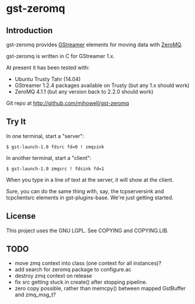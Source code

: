 # gst-zeromq

## Introduction

gst-zeromq provides [GStreamer](http://gstreamer.freedesktop.org) elements for moving data with [ZeroMQ](http://zeromq.org).

gst-zeromq is written in C for GStreamer 1.x. 

At present it has been tested with:

* Ubuntu Trusty Tahr (14.04)
* GStreamer 1.2.4 packages available on Trusty (but any 1.x should work)
* ZeroMQ 4.1.1 (but any version back to 2.2.0 should work)

Git repo at http://github.com/mjhowell/gst-zeromq

## Try It

In one terminal, start a "server":

    $ gst-launch-1.0 fdsrc fd=0 ! zmqsink

In another terminal, start a "client":

    $ gst-launch-1.0 zmqsrc ! fdsink fd=1

When you type in a line of text at the server, it will show at the client.

Sure, you can do the same thing with, say, the tcpserversink and tcpclientsrc elements in gst-plugins-base. We're just getting started.

## License

This project uses the GNU LGPL. See COPYING and COPYING.LIB.

## TODO
* move zmq context into class (one context for all instances)?
* add search for zeromq package to configure.ac
* destroy zmq context on release
* fix src getting stuck in create() after stopping pipeline.
* zero copy possible, rather than memcpy() between mapped GstBuffer and zmq_msg_t?
